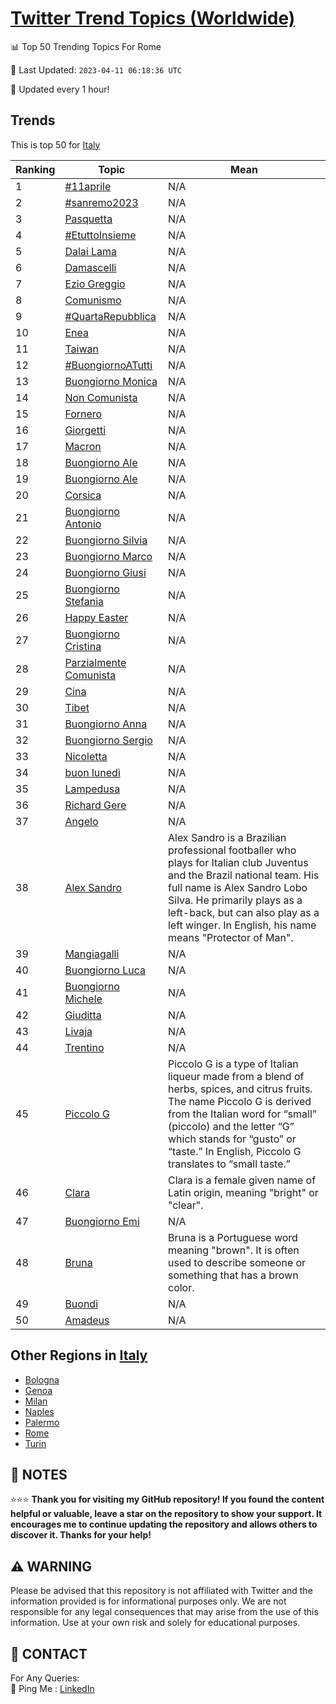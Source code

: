 [Twitter Trend Topics (Worldwide)](https://github.com/ErcinDedeoglu/Twitter-Trend-Topics)
==========


📊 Top 50 Trending Topics For Rome

📆 Last Updated: `2023-04-11 06:18:36 UTC`

🔧 Updated every 1 hour!


## Trends

This is top 50 for [Italy](</Italy>)

| Ranking | Topic | Mean |
| ------- | ------------ | ------------ |
| 1 | [#11aprile](http://twitter.com/search?q=%2311aprile) | N/A |
| 2 | [#sanremo2023](http://twitter.com/search?q=%23sanremo2023) | N/A |
| 3 | [Pasquetta](http://twitter.com/search?q=Pasquetta) | N/A |
| 4 | [#EtuttoInsieme](http://twitter.com/search?q=%23EtuttoInsieme) | N/A |
| 5 | [Dalai Lama](http://twitter.com/search?q=Dalai+Lama) | N/A |
| 6 | [Damascelli](http://twitter.com/search?q=Damascelli) | N/A |
| 7 | [Ezio Greggio](http://twitter.com/search?q=Ezio+Greggio) | N/A |
| 8 | [Comunismo](http://twitter.com/search?q=Comunismo) | N/A |
| 9 | [#QuartaRepubblica](http://twitter.com/search?q=%23QuartaRepubblica) | N/A |
| 10 | [Enea](http://twitter.com/search?q=Enea) | N/A |
| 11 | [Taiwan](http://twitter.com/search?q=Taiwan) | N/A |
| 12 | [#BuongiornoATutti](http://twitter.com/search?q=%23BuongiornoATutti) | N/A |
| 13 | [Buongiorno Monica](http://twitter.com/search?q=Buongiorno+Monica) | N/A |
| 14 | [Non Comunista](http://twitter.com/search?q=Non+Comunista) | N/A |
| 15 | [Fornero](http://twitter.com/search?q=Fornero) | N/A |
| 16 | [Giorgetti](http://twitter.com/search?q=Giorgetti) | N/A |
| 17 | [Macron](http://twitter.com/search?q=Macron) | N/A |
| 18 | [Buongiorno Ale](http://twitter.com/search?q=Buongiorno+Ale) | N/A |
| 19 | [Buongiorno Ale](http://twitter.com/search?q=Buongiorno+Ale) | N/A |
| 20 | [Corsica](http://twitter.com/search?q=Corsica) | N/A |
| 21 | [Buongiorno Antonio](http://twitter.com/search?q=Buongiorno+Antonio) | N/A |
| 22 | [Buongiorno Silvia](http://twitter.com/search?q=Buongiorno+Silvia) | N/A |
| 23 | [Buongiorno Marco](http://twitter.com/search?q=Buongiorno+Marco) | N/A |
| 24 | [Buongiorno Giusi](http://twitter.com/search?q=Buongiorno+Giusi) | N/A |
| 25 | [Buongiorno Stefania](http://twitter.com/search?q=Buongiorno+Stefania) | N/A |
| 26 | [Happy Easter](http://twitter.com/search?q=Happy+Easter) | N/A |
| 27 | [Buongiorno Cristina](http://twitter.com/search?q=Buongiorno+Cristina) | N/A |
| 28 | [Parzialmente Comunista](http://twitter.com/search?q=Parzialmente+Comunista) | N/A |
| 29 | [Cina](http://twitter.com/search?q=Cina) | N/A |
| 30 | [Tibet](http://twitter.com/search?q=Tibet) | N/A |
| 31 | [Buongiorno Anna](http://twitter.com/search?q=Buongiorno+Anna) | N/A |
| 32 | [Buongiorno Sergio](http://twitter.com/search?q=Buongiorno+Sergio) | N/A |
| 33 | [Nicoletta](http://twitter.com/search?q=Nicoletta) | N/A |
| 34 | [buon lunedì](http://twitter.com/search?q=buon+luned%c3%ac) | N/A |
| 35 | [Lampedusa](http://twitter.com/search?q=Lampedusa) | N/A |
| 36 | [Richard Gere](http://twitter.com/search?q=Richard+Gere) | N/A |
| 37 | [Angelo](http://twitter.com/search?q=Angelo) | N/A |
| 38 | [Alex Sandro](http://twitter.com/search?q=Alex+Sandro) | Alex Sandro is a Brazilian professional footballer who plays for Italian club Juventus and the Brazil national team. His full name is Alex Sandro Lobo Silva. He primarily plays as a left-back, but can also play as a left winger. In English, his name means "Protector of Man". |
| 39 | [Mangiagalli](http://twitter.com/search?q=Mangiagalli) | N/A |
| 40 | [Buongiorno Luca](http://twitter.com/search?q=Buongiorno+Luca) | N/A |
| 41 | [Buongiorno Michele](http://twitter.com/search?q=Buongiorno+Michele) | N/A |
| 42 | [Giuditta](http://twitter.com/search?q=Giuditta) | N/A |
| 43 | [Livaja](http://twitter.com/search?q=Livaja) | N/A |
| 44 | [Trentino](http://twitter.com/search?q=Trentino) | N/A |
| 45 | [Piccolo G](http://twitter.com/search?q=Piccolo+G) | Piccolo G is a type of Italian liqueur made from a blend of herbs, spices, and citrus fruits. The name Piccolo G is derived from the Italian word for “small” (piccolo) and the letter “G” which stands for “gusto” or “taste.” In English, Piccolo G translates to “small taste.” |
| 46 | [Clara](http://twitter.com/search?q=Clara) | Clara is a female given name of Latin origin, meaning "bright" or "clear". |
| 47 | [Buongiorno Emi](http://twitter.com/search?q=Buongiorno+Emi) | N/A |
| 48 | [Bruna](http://twitter.com/search?q=Bruna) | Bruna is a Portuguese word meaning "brown". It is often used to describe someone or something that has a brown color. |
| 49 | [Buondì](http://twitter.com/search?q=Buond%c3%ac) | N/A |
| 50 | [Amadeus](http://twitter.com/search?q=Amadeus) | N/A |



## Other Regions in [Italy](</Italy>)

* [Bologna](</Italy/Bologna.md>)
* [Genoa](</Italy/Genoa.md>)
* [Milan](</Italy/Milan.md>)
* [Naples](</Italy/Naples.md>)
* [Palermo](</Italy/Palermo.md>)
* [Rome](</Italy/Rome.md>)
* [Turin](</Italy/Turin.md>)



## 📝 NOTES

⭐⭐⭐ **Thank you for visiting my GitHub repository! If you found the content helpful or valuable, leave a star on the repository to show your support. It encourages me to continue updating the repository and allows others to discover it. Thanks for your help!**


## ⚠️ WARNING

Please be advised that this repository is not affiliated with Twitter and the information provided is for informational purposes only. We are not responsible for any legal consequences that may arise from the use of this information. Use at your own risk and solely for educational purposes.


## 📨 CONTACT

 For Any Queries:  
            🏓 Ping Me : [LinkedIn](https://www.linkedin.com/in/ercindedeoglu/)
